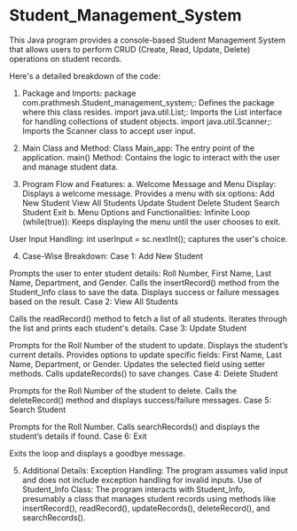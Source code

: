 # Student_Management_System
This Java program provides a console-based Student Management System that allows users to perform CRUD (Create, Read, Update, Delete) operations on student records.

Here's a detailed breakdown of the code:

1. Package and Imports:
package com.prathmesh.Student_management_system;: Defines the package where this class resides.
import java.util.List;: Imports the List interface for handling collections of student objects.
import java.util.Scanner;: Imports the Scanner class to accept user input.

2. Main Class and Method:
Class Main_app: The entry point of the application.
main() Method: Contains the logic to interact with the user and manage student data.

3. Program Flow and Features:
a. Welcome Message and Menu Display:
Displays a welcome message.
Provides a menu with six options:
Add New Student
View All Students
Update Student
Delete Student
Search Student
Exit
b. Menu Options and Functionalities:
Infinite Loop (while(true)): Keeps displaying the menu until the user chooses to exit.

User Input Handling:
int userInput = sc.nextInt(); captures the user's choice.

4. Case-Wise Breakdown:
Case 1: Add New Student

Prompts the user to enter student details: Roll Number, First Name, Last Name, Department, and Gender.
Calls the insertRecord() method from the Student_Info class to save the data.
Displays success or failure messages based on the result.
Case 2: View All Students

Calls the readRecord() method to fetch a list of all students.
Iterates through the list and prints each student's details.
Case 3: Update Student

Prompts for the Roll Number of the student to update.
Displays the student’s current details.
Provides options to update specific fields: First Name, Last Name, Department, or Gender.
Updates the selected field using setter methods.
Calls updateRecords() to save changes.
Case 4: Delete Student

Prompts for the Roll Number of the student to delete.
Calls the deleteRecord() method and displays success/failure messages.
Case 5: Search Student

Prompts for the Roll Number.
Calls searchRecords() and displays the student’s details if found.
Case 6: Exit

Exits the loop and displays a goodbye message.

5. Additional Details:
Exception Handling: The program assumes valid input and does not include exception handling for invalid inputs.
Use of Student_Info Class: The program interacts with Student_Info, presumably a class that manages student records using methods like insertRecord(), readRecord(), updateRecords(), deleteRecord(), and searchRecords().

